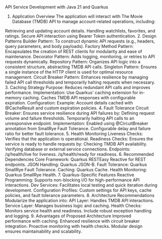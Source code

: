 API Service Development with Java 21 and Quarkus
1. Application Overview
The application will interact with The Movie Database (TMDB) API to manage account-related operations, including:

Retrieving and updating account details.
Handling watchlists, favorites, and ratings.
Secure API interaction using Bearer Token authentication.
2. Design Patterns
Builder Pattern: To construct dynamic API requests (e.g., headers, query parameters, and body payloads).
Factory Method Pattern: Encapsulates the creation of REST clients for modularity and ease of maintenance.
Decorator Pattern: Adds logging, monitoring, or retries to API requests dynamically.
Repository Pattern: Organizes API logic into a consistent structure, abstracting TMDB API calls.
Singleton Pattern: Ensures a single instance of the HTTP client is used for optimal resource management.
Circuit Breaker Pattern: Enhances resilience by managing failed API call thresholds and temporarily halting requests when necessary.
3. Caching Strategy
Purpose: Reduces redundant API calls and improves performance.
Implementation:
Use Quarkus' caching extension for in-memory caching.
Caches TMDB API responses with configurable expiration.
Configuration:
Example: Account details cached with @CacheResult and custom expiration policies.
4. Fault Tolerance
Circuit Breaker: Ensures service resilience during API failures by:
Defining request volume and failure thresholds.
Temporarily halting API calls to an unresponsive endpoint.
Implementation:
Enabled using @CircuitBreaker annotation from SmallRye Fault Tolerance.
Configurable delay and failure ratio for better fault tolerance.
5. Health Monitoring
Liveness Checks: Verifies that the application is operational.
Readiness Checks: Ensures the service is ready to handle requests by:
Checking TMDB API availability.
Verifying database or external service connections.
Endpoints:
/q/health/live for liveness.
/q/health/ready for readiness.
6. Recommended Dependencies
Core Framework: Quarkus RESTEasy Reactive for REST endpoints.
JSON Handling: Quarkus JSON-B.
Fault Tolerance: Quarkus SmallRye Fault Tolerance.
Caching: Quarkus Cache.
Health Monitoring: Quarkus SmallRye Health.
7. Quarkus-Specific Features
Reactive Programming: Supports non-blocking I/O for high-performance API interactions.
Dev Services: Facilitates local testing and quick iteration during development.
Configuration Profiles: Custom settings for API keys, cache policies, and fault tolerance parameters.
8. Architecture Recommendations
Modularize the application into:
API Layer: Handles TMDB API interactions.
Service Layer: Manages business logic and caching.
Health Checks: Monitors service health and readiness.
Include robust exception handling and logging.
9. Advantages of Proposed Architecture
Improved performance with caching.
Enhanced resilience with circuit breaker integration.
Proactive monitoring with health checks.
Modular design ensures maintainability and scalability.
